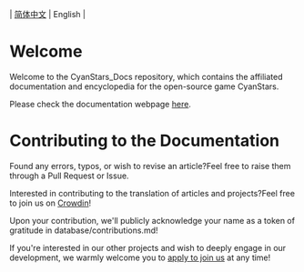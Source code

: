 | [简体中文](README.md) | English |

# Welcome

Welcome to the CyanStars_Docs repository, which contains the affiliated documentation and encyclopedia for the open-source game CyanStars.

Please check the documentation webpage [here](https://ipol-studio.github.io/CyanStars_Docs).

# Contributing to the Documentation

Found any errors, typos, or wish to revise an article?Feel free to raise them through a Pull Request or Issue.

Interested in contributing to the translation of articles and projects?Feel free to join us on [Crowdin](https://crowdin.com/project/cyanstars)!

Upon your contribution, we'll publicly acknowledge your name as a token of gratitude in database/contributions.md!

If you're interested in our other projects and wish to deeply engage in our development, we warmly welcome you to [apply to join us](http://chenluan.mikecrm.com/JeKq3DU) at any time!

